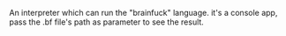An interpreter which can run the "brainfuck" language.
it's a console app, pass the .bf file's path as parameter to see the result.
